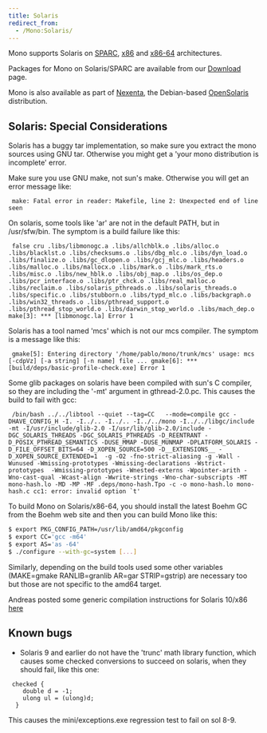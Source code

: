 ```yaml
---
title: Solaris
redirect_from:
  - /Mono:Solaris/
---
```


Mono supports Solaris on [SPARC](/docs/about-mono/supported-platforms/sparc/), [x86](/docs/about-mono/supported-platforms/x86/) and [x86-64](/docs/about-mono/supported-platforms/amd64/) architectures.

Packages for Mono on Solaris/SPARC are available from our [Download](/download/) page.

Mono is also available as part of [Nexenta](http://www.nexenta.com), the Debian-based [OpenSolaris](http://www.opensolaris.org) distribution.

Solaris: Special Considerations
-------------------------------

Solaris has a buggy tar implementation, so make sure you extract the mono sources using GNU tar. Otherwise you might get a 'your mono distribution is incomplete' error.

Make sure you use GNU make, not sun's make. Otherwise you will get an error message like:

` make: Fatal error in reader: Makefile, line 2: Unexpected end of line seen`

On solaris, some tools like 'ar' are not in the default PATH, but in /usr/sfw/bin. The symptom is a build failure like this:

` false cru .libs/libmonogc.a .libs/allchblk.o .libs/alloc.o .libs/blacklst.o .libs/checksums.o .libs/dbg_mlc.o .libs/dyn_load.o .libs/finalize.o .libs/gc_dlopen.o .libs/gcj_mlc.o .libs/headers.o .libs/malloc.o .libs/mallocx.o .libs/mark.o .libs/mark_rts.o .libs/misc.o .libs/new_hblk.o .libs/obj_map.o .libs/os_dep.o .libs/pcr_interface.o .libs/ptr_chck.o .libs/real_malloc.o .libs/reclaim.o .libs/solaris_pthreads.o .libs/solaris_threads.o .libs/specific.o .libs/stubborn.o .libs/typd_mlc.o .libs/backgraph.o .libs/win32_threads.o .libs/pthread_support.o .libs/pthread_stop_world.o .libs/darwin_stop_world.o .libs/mach_dep.o make[3]: *** [libmonogc.la] Error 1`

Solaris has a tool named 'mcs' which is not our mcs compiler. The symptom is a message like this:

` gmake[5]: Entering directory '/home/pablo/mono/trunk/mcs' usage: mcs [-cdpVz] [-a string] [-n name] file ... gmake[6]: *** [build/deps/basic-profile-check.exe] Error 1`

Some glib packages on solaris have been compiled with sun's C compiler, so they are including the '-mt' argument in gthread-2.0.pc. This causes the build to fail with gcc:

``  /bin/bash ../../libtool --quiet --tag=CC   --mode=compile gcc -DHAVE_CONFIG_H -I. -I../.. -I../.. -I../../mono -I../../libgc/include -mt -I/usr/include/glib-2.0 -I/usr/lib/glib-2.0/include -DGC_SOLARIS_THREADS -DGC_SOLARIS_PTHREADS -D_REENTRANT -D_POSIX_PTHREAD_SEMANTICS -DUSE_MMAP -DUSE_MUNMAP -DPLATFORM_SOLARIS -D_FILE_OFFSET_BITS=64 -D_XOPEN_SOURCE=500 -D__EXTENSIONS__ -D_XOPEN_SOURCE_EXTENDED=1  -g -O2 -fno-strict-aliasing -g -Wall -Wunused -Wmissing-prototypes -Wmissing-declarations -Wstrict-prototypes  -Wmissing-prototypes -Wnested-externs -Wpointer-arith -Wno-cast-qual -Wcast-align -Wwrite-strings -Wno-char-subscripts -MT mono-hash.lo -MD -MP -MF .deps/mono-hash.Tpo -c -o mono-hash.lo mono-hash.c cc1: error: invalid option `t' ``

To build Mono on Solaris/x86-64, you should install the latest Boehm GC from the Boehm web site and then you can build Mono like this:

``` bash
$ export PKG_CONFIG_PATH=/usr/lib/amd64/pkgconfig
$ export CC='gcc -m64'
$ export AS='as -64'
$ ./configure --with-gc=system [...]
```

Similarly, depending on the build tools used some other variables (MAKE=gmake RANLIB=granlib AR=gar STRIP=gstrip) are necessary too but those are not specific to the amd64 target.

Andreas posted some generic compilation instructions for Solaris 10/x86 [here](http://lists.ximian.com/pipermail/mono-list/2007-January/034101.html)

Known bugs
----------

-   Solaris 9 and earlier do not have the 'trunc' math library function, which causes some checked conversions to succeed on solaris, when they should fail, like this one:

<!-- -->

     checked {
        double d = -1;
        ulong ul = (ulong)d;
      }
     

This causes the mini/exceptions.exe regression test to fail on sol 8-9.

